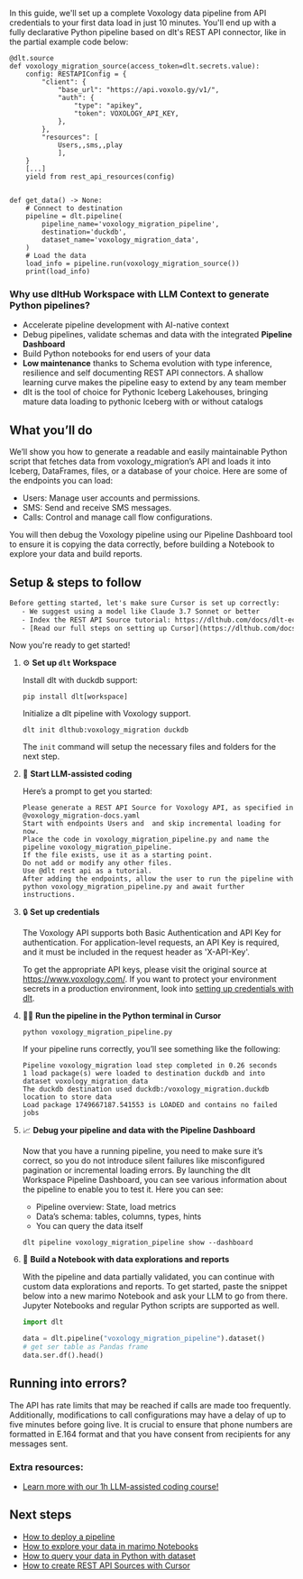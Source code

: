 In this guide, we'll set up a complete Voxology data pipeline from API credentials to your first data load in just 10 minutes. You'll end up with a fully declarative Python pipeline based on dlt's REST API connector, like in the partial example code below:

```python-outcome
@dlt.source
def voxology_migration_source(access_token=dlt.secrets.value):
    config: RESTAPIConfig = {
        "client": {
            "base_url": "https://api.voxolo.gy/v1/",
            "auth": {
                "type": "apikey",
                "token": VOXOLOGY_API_KEY,
            },
        },
        "resources": [
            Users,,sms,,play
            ],
    }
    [...]
    yield from rest_api_resources(config)


def get_data() -> None:
    # Connect to destination
    pipeline = dlt.pipeline(
        pipeline_name='voxology_migration_pipeline',
        destination='duckdb',
        dataset_name='voxology_migration_data', 
    )
    # Load the data
    load_info = pipeline.run(voxology_migration_source())
    print(load_info) 
```

### Why use dltHub Workspace with LLM Context to generate Python pipelines?

- Accelerate pipeline development with AI-native context
- Debug pipelines, validate schemas and data with the integrated **Pipeline Dashboard**
- Build Python notebooks for end users of your data
- **Low maintenance** thanks to Schema evolution with type inference, resilience and self documenting REST API connectors. A shallow learning curve makes the pipeline easy to extend by any team member
- dlt is the tool of choice for Pythonic Iceberg Lakehouses, bringing mature data loading to pythonic Iceberg with or without catalogs

## What you’ll do

We’ll show you how to generate a readable and easily maintainable Python script that fetches data from voxology_migration’s API and loads it into Iceberg, DataFrames, files, or a database of your choice. Here are some of the endpoints you can load:

- Users: Manage user accounts and permissions.
- SMS: Send and receive SMS messages.
- Calls: Control and manage call flow configurations.

You will then debug the Voxology pipeline using our Pipeline Dashboard tool to ensure it is copying the data correctly, before building a Notebook to explore your data and build reports.

## Setup & steps to follow

```default
Before getting started, let's make sure Cursor is set up correctly:
   - We suggest using a model like Claude 3.7 Sonnet or better
   - Index the REST API Source tutorial: https://dlthub.com/docs/dlt-ecosystem/verified-sources/rest_api/ and add it to context as **@dlt rest api**
   - [Read our full steps on setting up Cursor](https://dlthub.com/docs/dlt-ecosystem/llm-tooling/cursor-restapi#23-configuring-cursor-with-documentation)
```

Now you're ready to get started!

1. ⚙️ **Set up `dlt` Workspace**
    
    Install dlt with duckdb support:
    ```shell
    pip install dlt[workspace]
    ```

    Initialize a dlt pipeline with Voxology support.
    ```shell
    dlt init dlthub:voxology_migration duckdb
    ```

    The `init` command will setup the necessary files and folders for the next step.
    
2. 🤠 **Start LLM-assisted coding**
    
    Here’s a prompt to get you started:
    
    ```prompt
    Please generate a REST API Source for Voxology API, as specified in @voxology_migration-docs.yaml 
    Start with endpoints Users and  and skip incremental loading for now. 
    Place the code in voxology_migration_pipeline.py and name the pipeline voxology_migration_pipeline. 
    If the file exists, use it as a starting point. 
    Do not add or modify any other files. 
    Use @dlt rest api as a tutorial. 
    After adding the endpoints, allow the user to run the pipeline with python voxology_migration_pipeline.py and await further instructions.
    ```

    
3. 🔒 **Set up credentials** 
    
    The Voxology API supports both Basic Authentication and API Key for authentication. For application-level requests, an API Key is required, and it must be included in the request header as 'X-API-Key'.
    
    To get the appropriate API keys, please visit the original source at https://www.voxology.com/.
    If you want to protect your environment secrets in a production environment, look into [setting up credentials with dlt](https://dlthub.com/docs/walkthroughs/add_credentials).
    
4. 🏃‍♀️ **Run the pipeline in the Python terminal in Cursor**
    
    ```shell
    python voxology_migration_pipeline.py
    ```
    
    If your pipeline runs correctly, you’ll see something like the following:
    
    ```shell
    Pipeline voxology_migration load step completed in 0.26 seconds
    1 load package(s) were loaded to destination duckdb and into dataset voxology_migration_data
    The duckdb destination used duckdb:/voxology_migration.duckdb location to store data
    Load package 1749667187.541553 is LOADED and contains no failed jobs
    ```
    
5. 📈 **Debug your pipeline and data with the Pipeline Dashboard**

    Now that you have a running pipeline, you need to make sure it’s correct, so you do not introduce silent failures like misconfigured pagination or incremental loading errors. By launching the dlt Workspace Pipeline Dashboard, you can see various information about the pipeline to enable you to test it. Here you can see:
    - Pipeline overview: State, load metrics
    - Data’s schema: tables, columns, types, hints
    - You can query the data itself
    
    ```shell
    dlt pipeline voxology_migration_pipeline show --dashboard
    ```
    
6. 🐍 **Build a Notebook with data explorations and reports**

    With the pipeline and data partially validated, you can continue with custom data explorations and reports. To get started, paste the snippet below into a new marimo Notebook and ask your LLM to go from there. Jupyter Notebooks and regular Python scripts are supported as well.

    
    ```python
    import dlt

   data = dlt.pipeline("voxology_migration_pipeline").dataset()
   # get ser table as Pandas frame
   data.ser.df().head()
    ```

## Running into errors?

The API has rate limits that may be reached if calls are made too frequently. Additionally, modifications to call configurations may have a delay of up to five minutes before going live. It is crucial to ensure that phone numbers are formatted in E.164 format and that you have consent from recipients for any messages sent.

### Extra resources:

- [Learn more with our 1h LLM-assisted coding course!](https://www.youtube.com/watch?v=GGid70rnJuM)

## Next steps

- [How to deploy a pipeline](https://dlthub.com/docs/walkthroughs/deploy-a-pipeline)
- [How to explore your data in marimo Notebooks](https://dlthub.com/docs/general-usage/dataset-access/marimo)
- [How to query your data in Python with dataset](https://dlthub.com/docs/general-usage/dataset-access/dataset)
- [How to create REST API Sources with Cursor](https://dlthub.com/docs/dlt-ecosystem/llm-tooling/cursor-restapi)